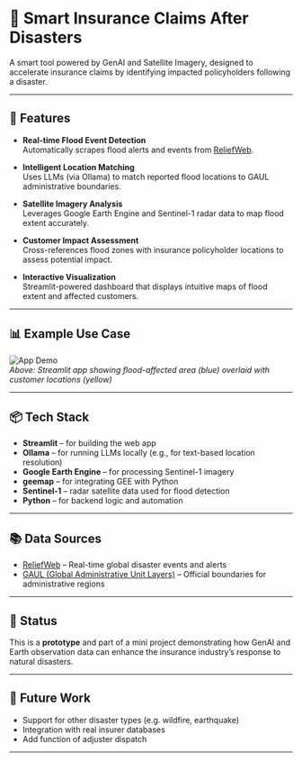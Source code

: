 # 🚀 Smart Insurance Claims After Disasters

A smart tool powered by GenAI and Satellite Imagery, designed to accelerate insurance claims by identifying impacted policyholders following a disaster.

---

## 🌟 Features

- **Real-time Flood Event Detection**  
  Automatically scrapes flood alerts and events from [ReliefWeb](https://reliefweb.int/).

- **Intelligent Location Matching**  
  Uses LLMs (via Ollama) to match reported flood locations to GAUL administrative boundaries.

- **Satellite Imagery Analysis**  
  Leverages Google Earth Engine and Sentinel-1 radar data to map flood extent accurately.

- **Customer Impact Assessment**  
  Cross-references flood zones with insurance policyholder locations to assess potential impact.

- **Interactive Visualization**  
  Streamlit-powered dashboard that displays intuitive maps of flood extent and affected customers.

---

## 📊 Example Use Case

![App Demo](demo_screenshot.png)  
*Above: Streamlit app showing flood-affected area (blue) overlaid with customer locations (yellow)*

---

## 📦 Tech Stack

- **Streamlit** – for building the web app
- **Ollama** – for running LLMs locally (e.g., for text-based location resolution)
- **Google Earth Engine** – for processing Sentinel-1 imagery
- **geemap** – for integrating GEE with Python
- **Sentinel-1** – radar satellite data used for flood detection
- **Python** – for backend logic and automation

---

## 📚 Data Sources

- [ReliefWeb](https://reliefweb.int/) – Real-time global disaster events and alerts  
- [GAUL (Global Administrative Unit Layers)](https://data.apps.fao.org/map/catalog/srv/eng/catalog.search#/metadata/90e70100-5501-11da-a88f-000d939bc5d8) – Official boundaries for administrative regions

---

## 🚧 Status

This is a **prototype** and part of a mini project demonstrating how GenAI and Earth observation data can enhance the insurance industry’s response to natural disasters.

---

## 📌 Future Work

- Support for other disaster types (e.g. wildfire, earthquake)
- Integration with real insurer databases
- Add function of adjuster dispatch

---

